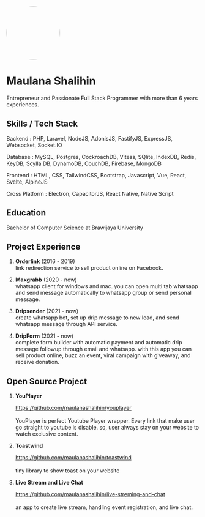<br>

<img src="https://sin1.contabostorage.com/a196457ae22540fb8b66fd8bd8a37ae4:driplab/IMG_20220517_172559_720_2-modified.png" width="140px" style="border-radius : 100%" />

# Maulana Shalihin
 
Entrepreneur and Passionate Full Stack Programmer with more than 6 years experiences.

## Skills / Tech Stack

Backend : PHP, Laravel, NodeJS, AdonisJS, FastifyJS, ExpressJS, Websocket, Socket.IO

Database : MySQL, Postgres, CockroachDB, Vitess, SQlite, IndexDB, Redis, KeyDB, Scylla DB, DynamoDB, CouchDB, Firebase, MongoDB

Frontend : HTML, CSS, TailwindCSS, Bootstrap, Javascript, Vue, React, Svelte, AlpineJS

Cross Platform : Electron, CapacitorJS, React Native, Native Script


## Education
Bachelor of Computer Science at Brawijaya University

## Project Experience
1. **Orderlink** (2016 - 2019)
<br> link redirection service to sell product online on Facebook.

2. **Maxgrabb** (2020 - now)
<br> whatsapp client for windows and mac. you can open multi tab whatsapp and send message automatically to whatsapp group or send personal message.

3. **Dripsender** (2021 - now)
<br> create whatsapp bot, set up drip message to new lead, and send whatsapp message through API service.

4. **DripForm** (2021 - now)
<br> complete form builder with automatic payment and automatic drip message followup through email and whatsapp. with this app you can sell product online, buzz an event, viral campaign with giveaway, and receive donation.

## Open Source Project
1. **YouPlayer**
    
    https://github.com/maulanashalihin/youplayer <br><br>
    YouPlayer is perfect Youtube Player wrapper. Every link that make user go straight to youtube is disable. so, user always stay on your website to watch exclusive content.
    
2. **Toastwind**
    
    https://github.com/maulanashalihin/toastwind <br><br>
    tiny library to show toast on your website
    
3. **Live Stream and Live Chat**
    
   https://github.com/maulanashalihin/live-streming-and-chat <br><br>
   an app to create live stream, handling event registration, and live chat.
 
